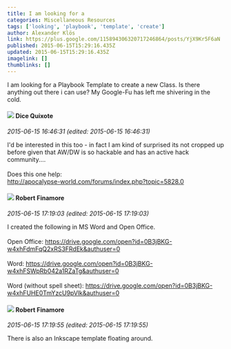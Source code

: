```yaml
---
title: I am looking for a
categories: Miscellaneous Resources
tags: ['looking', 'playbook', 'template', 'create']
author: Alexander Klös
link: https://plus.google.com/115894306320717246864/posts/YjX9Kr5F6aN
published: 2015-06-15T15:29:16.435Z
updated: 2015-06-15T15:29:16.435Z
imagelink: []
thumblinks: []
---
```


I am looking for a Playbook Template to create a new Class. Is there anything out there i can use? My Google-Fu has left me shivering in the cold.
<div id='comment z13dyb5quvyhd3r5x04cgdozaxzyyh34lok0k'>
  <h4><img src='{{site.baseurl}}//images/avatars/117294182836054052273_photo.jpg'> Dice Quixote</h4>
      <p><cite>2015-06-15 16:46:31 (edited: 2015-06-15 16:46:31)</cite></p>
        <p>I&#39;d be interested in this too - in fact I am kind of surprised its not cropped up before given that AW/DW is so hackable and has an active hack community....<br /><br />Does this one help:<br /><a href="http://apocalypse-world.com/forums/index.php?topic=5828.0" class="ot-anchor">http://apocalypse-world.com/forums/index.php?topic=5828.0</a></p>
</div>
        

<div id='comment z13dyb5quvyhd3r5x04cgdozaxzyyh34lok0k'>
  <h4><img src='{{site.baseurl}}//images/avatars/110164541089160428464_photo.jpg'> Robert Finamore</h4>
      <p><cite>2015-06-15 17:19:03 (edited: 2015-06-15 17:19:03)</cite></p>
        <p>I created the following in MS Word and Open Office.<br /><br />Open Office: <a href="https://drive.google.com/open?id=0B3jBKG-w4xhFdmFqQ2xRS3FRdEk&amp;authuser=0" class="ot-anchor">https://drive.google.com/open?id=0B3jBKG-w4xhFdmFqQ2xRS3FRdEk&amp;authuser=0</a><br /><br />Word: <a href="https://drive.google.com/open?id=0B3jBKG-w4xhFSWpRb042a1RZaTg&amp;authuser=0" class="ot-anchor">https://drive.google.com/open?id=0B3jBKG-w4xhFSWpRb042a1RZaTg&amp;authuser=0</a><br /><br />Word (without spell sheet): <a href="https://drive.google.com/open?id=0B3jBKG-w4xhFUHE0TmYzcU9pVlk&amp;authuser=0" class="ot-anchor">https://drive.google.com/open?id=0B3jBKG-w4xhFUHE0TmYzcU9pVlk&amp;authuser=0</a></p>
</div>
        

<div id='comment z13dyb5quvyhd3r5x04cgdozaxzyyh34lok0k'>
  <h4><img src='{{site.baseurl}}//images/avatars/110164541089160428464_photo.jpg'> Robert Finamore</h4>
      <p><cite>2015-06-15 17:19:55 (edited: 2015-06-15 17:19:55)</cite></p>
        <p>There is also an Inkscape template floating around.</p>
</div>
        